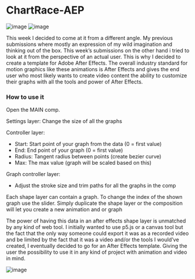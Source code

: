 # ChartRace-AEP
![image](https://github.com/morenicogs/ChartRace-AEP/blob/main/Example_anim_1_total_2.gif)
![image](https://github.com/morenicogs/ChartRace-AEP/blob/main/Example_anim_2_total_2.gif)


This week I decided to come at it from a different angle. My previous submissions where mostly an expression of my wild imagination and thinking out of the box. This week’s submissions on the other hand i tried to look at it from the perspective of an actual user.
This is why I decided to create a template for Adobe After Effects. The overall industry standard for motion graphics like these animations is After Effects and gives the end user who most likely wants to create video content the ability to customize their graphs with all the tools and power of After Effects. 
### How to use it
Open the MAIN comp.

Settings layer: Change the size of all the graphs

Controller layer:
* Start: Start point of your graph from the data (0 = first value)
* End: End point of your graph (0 = first value)
* Radius: Tangent radius between points (create bezier curve)
* Max: The max value (graph will be scaled based on this)

Graph controller layer: 
* Adjust the stroke size and trim paths for all the graphs in the comp

Each shape layer can contain a graph. To change the index of the shown graph use the slider. 
Simply duplicate the shape layer or the composition will let you create a new animation and or graph

The power of having this data in an after effects shape layer is unmatched by any kind of web tool. I initially wanted to use p5.js or a canvas tool but the fact that the only way someone could export it was as a recorded video and be limited by the fact that it was a video and/or the tools I would’ve created, I eventually decided to go for an After Effects template. Giving the user the possibility to use it in any kind of project with animation and video in mind. 

![image](https://github.com/morenicogs/ChartRace-AEP/blob/main/Example_anim_3_total.gif)
